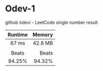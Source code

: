 # Odev-1
github ödevi -
LeetCode single number result

| Runtime   | Memory  |
|:-------:| -----:|
| 67 ms  | 42.8 MB     |
|   |
| Beats   | Beats    |
| 94.25%     | 94.32%  |
